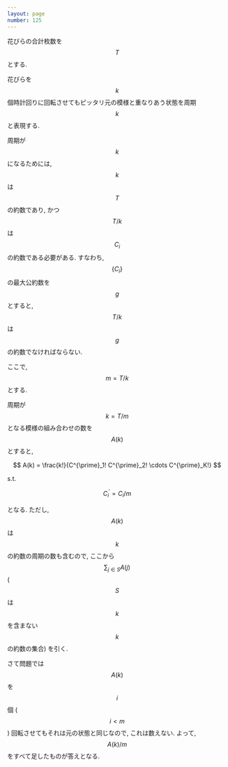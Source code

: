 ```yaml
---
layout: page
number: 125
---
```

花びらの合計枚数を $$ T $$ とする.

花びらを $$ k $$ 個時計回りに回転させてもピッタリ元の模様と重なりあう状態を周期 $$ k $$ と表現する.

周期が $$ k $$ になるためには, $$ k $$ は $$ T $$ の約数であり, かつ $$ T/k $$ は $$ C_i $$ の約数である必要がある. すなわち, $$ \{ C_i \} $$ の最大公約数を $$ g $$ とすると, $$ T/k $$ は $$ g $$ の約数でなければならない.

ここで, $$ m = T/k $$ とする.

周期が $$ k = T/m $$ となる模様の組み合わせの数を $$ A(k) $$ とすると,

$$
A(k) = \frac{k!}{C^{\prime}_1! C^{\prime}_2! \cdots C^{\prime}_K!}
$$

s.t.

$$
C^{\prime}_i = C_i / m
$$

となる. ただし, $$ A(k) $$ は $$ k $$ の約数の周期の数も含むので, ここから $$ \sum_{j \in S} A(j) $$ ($$ S $$ は $$ k $$ を含まない $$ k $$ の約数の集合) を引く.

さて問題では $$ A(k) $$ を $$ i $$ 個 ($$ i \lt m $$) 回転させてもそれは元の状態と同じなので, これは数えない. よって, $$ A(k) / m $$ をすべて足したものが答えとなる.
